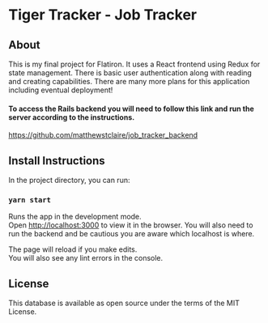 # Tiger Tracker - Job Tracker

## About
 This is my final project for Flatiron. It uses a React frontend using Redux for state management. There is basic user authentication along with reading and creating capabilities. There are many more plans for this application including eventual deployment! 

#### To access the Rails backend you will need to follow this link and run the server according to the instructions. 
https://github.com/matthewstclaire/job_tracker_backend

## Install Instructions

In the project directory, you can run:

### `yarn start`

Runs the app in the development mode.<br />
Open [http://localhost:3000](http://localhost:3000) to view it in the browser. You will also need to run the backend and be cautious you are aware which localhost is where. 

The page will reload if you make edits.<br />
You will also see any lint errors in the console.

## License
This database is available as open source under the terms of the MIT License.
